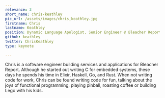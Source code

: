 ```yaml
---
relevance: 3
short_name: chris-keathley
pic_url: /assets/images/chris_keathley.jpg
firstname: Chris
lastname: Keathley
position: Dynamic Language Apologist, Senior Engineer @ Bleacher Report
github: keathley
twitter: ChrisKeathley
type: keynote

---
```

Chris is a software engineer building services and applications for Bleacher Report. Although he started out writing C for embedded systems, these days he spends his time in Elixir, Haskell, Go, and Rust. When not writing code for work, Chris can be found writing code for fun, talking about the joys of functional programming, playing pinball, roasting coffee or building Lego with his kids.
